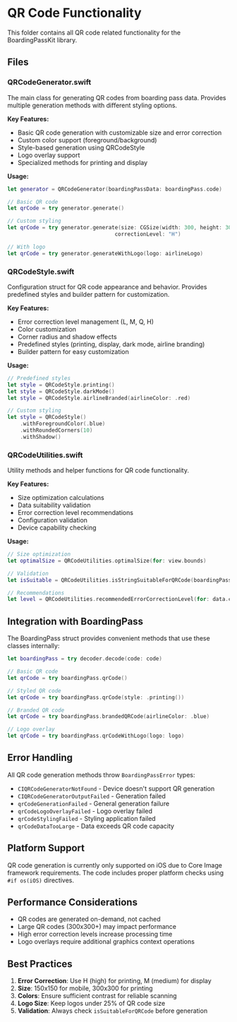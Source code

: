 # QR Code Functionality

This folder contains all QR code related functionality for the BoardingPassKit library.

## Files

### QRCodeGenerator.swift
The main class for generating QR codes from boarding pass data. Provides multiple generation methods with different styling options.

**Key Features:**
- Basic QR code generation with customizable size and error correction
- Custom color support (foreground/background)
- Style-based generation using QRCodeStyle
- Logo overlay support
- Specialized methods for printing and display

**Usage:**
```swift
let generator = QRCodeGenerator(boardingPassData: boardingPass.code)

// Basic QR code
let qrCode = try generator.generate()

// Custom styling
let qrCode = try generator.generate(size: CGSize(width: 300, height: 300),
                                  correctionLevel: "H")

// With logo
let qrCode = try generator.generateWithLogo(logo: airlineLogo)
```

### QRCodeStyle.swift
Configuration struct for QR code appearance and behavior. Provides predefined styles and builder pattern for customization.

**Key Features:**
- Error correction level management (L, M, Q, H)
- Color customization
- Corner radius and shadow effects
- Predefined styles (printing, display, dark mode, airline branding)
- Builder pattern for easy customization

**Usage:**
```swift
// Predefined styles
let style = QRCodeStyle.printing()
let style = QRCodeStyle.darkMode()
let style = QRCodeStyle.airlineBranded(airlineColor: .red)

// Custom styling
let style = QRCodeStyle()
    .withForegroundColor(.blue)
    .withRoundedCorners(10)
    .withShadow()
```

### QRCodeUtilities.swift
Utility methods and helper functions for QR code functionality.

**Key Features:**
- Size optimization calculations
- Data suitability validation
- Error correction level recommendations
- Configuration validation
- Device capability checking

**Usage:**
```swift
// Size optimization
let optimalSize = QRCodeUtilities.optimalSize(for: view.bounds)

// Validation
let isSuitable = QRCodeUtilities.isStringSuitableForQRCode(boardingPass.code)

// Recommendations
let level = QRCodeUtilities.recommendedErrorCorrectionLevel(for: data.count)
```

## Integration with BoardingPass

The BoardingPass struct provides convenient methods that use these classes internally:

```swift
let boardingPass = try decoder.decode(code: code)

// Basic QR code
let qrCode = try boardingPass.qrCode()

// Styled QR code
let qrCode = try boardingPass.qrCode(style: .printing())

// Branded QR code
let qrCode = try boardingPass.brandedQRCode(airlineColor: .blue)

// Logo overlay
let qrCode = try boardingPass.qrCodeWithLogo(logo: logo)
```

## Error Handling

All QR code generation methods throw `BoardingPassError` types:
- `CIQRCodeGeneratorNotFound` - Device doesn't support QR generation
- `CIQRCodeGeneratorOutputFailed` - Generation failed
- `qrCodeGenerationFailed` - General generation failure
- `qrCodeLogoOverlayFailed` - Logo overlay failed
- `qrCodeStylingFailed` - Styling application failed
- `qrCodeDataTooLarge` - Data exceeds QR code capacity

## Platform Support

QR code generation is currently only supported on iOS due to Core Image framework requirements. The code includes proper platform checks using `#if os(iOS)` directives.

## Performance Considerations

- QR codes are generated on-demand, not cached
- Large QR codes (300x300+) may impact performance
- High error correction levels increase processing time
- Logo overlays require additional graphics context operations

## Best Practices

1. **Error Correction**: Use H (high) for printing, M (medium) for display
2. **Size**: 150x150 for mobile, 300x300 for printing
3. **Colors**: Ensure sufficient contrast for reliable scanning
4. **Logo Size**: Keep logos under 25% of QR code size
5. **Validation**: Always check `isSuitableForQRCode` before generation
